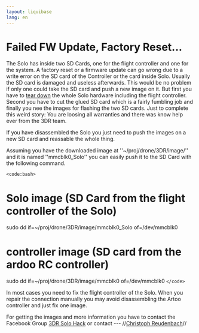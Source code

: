 ```yaml
---
layout: liquibase
lang: en
---
```


# Failed FW Update, Factory Reset...

The Solo has inside two SD Cards, one for the flight controller and one for the system.  A factory reset or a firmware update can go wrong due to a write error on the SD card of the Controller or the card inside Solo. Usually the SD card is damaged and useless afterwards. This would be no problem if only one could  take the SD card and push a new image on it. But first you have to [tear down](https///www.youtube.com/watch?v=5jzKOa2lz-g) the whole Solo hardware including the flight controller. Second you have to cut the glued SD card which is a fairly fumbling job and finally you nee the images for flashing the two SD cards. Just to complete this weird story: You are loosing all warranties and there was know help ever from the 3DR team. 

If you have disassembled the Solo you just need to push the images on a new SD card and reassable the whole thing.  

Assuming you have the downloaded image at ''~/proj/drone/3DR/image/'' and it is named ''mmcblk0_Solo'' you can easily push it to the SD Card with the following command.


`<code:bash>`
# Solo image (SD Card from the flight controller of the Solo)

sudo dd if=~/proj/drone/3DR/image/mmcblk0_Solo of=/dev/mmcblk0

# controller image (SD card from the ardoo RC controller)

sudo dd if=~/proj/drone/3DR/image/mmcblk0 of=/dev/mmcblk0
`</code>`

In most cases you need to fix the flight controller of the Solo. When you repair the connection manually you may avoid disassembling the Artoo controller and just fix one image. 

For getting the images and more information you have to contact the Facebook Group [3DR Solo Hack](https///www.facebook.com/groups/363840837156620/) or contact  --- //[Christoph Reudenbach](reudenbach@staff.uni-marburg.de)//
